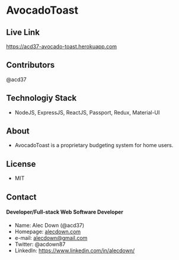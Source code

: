 # AvocadoToast

## Live Link
https://acd37-avocado-toast.herokuapp.com 

## Contributors
@acd37

## Technologiy Stack
* NodeJS, ExpressJS, ReactJS, Passport, Redux, Material-UI

## About
* AvocadoToast is a proprietary budgeting system for home users.

## License 
* MIT

## Contact
#### Developer/Full-stack Web Software Developer
* Name: Alec Down (@acd37)
* Homepage: [alecdown.com](https://alecdown.com)
* e-mail: alecdown@gmail.com
* Twitter: @acdown87
* LinkedIn: https://www.linkedin.com/in/alecdown/


